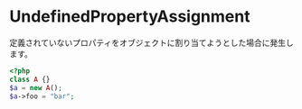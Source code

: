 # UndefinedPropertyAssignment
定義されていないプロパティをオブジェクトに割り当てようとした場合に発生します。

```php
<?php
class A {}
$a = new A();
$a->foo = "bar";
```
